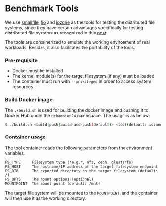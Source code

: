 Benchmark Tools
===============
We use [smallfile](https://github.com/distributed-system-analysis/smallfile), 
[fio](http://freshmeat.sourceforge.net/projects/fio) and [iozone](http://www.iozone.org/) as 
the tools for testing the distributed file systems, since they have certain advantages specifically 
for testing distributed file systems as recognized in this 
[post](https://gluster.readthedocs.io/en/latest/Administrator%20Guide/Performance%20Testing/).

The tools are containerized to emulate the working environment of real workloads. Besides, it also 
facilitates the portability of the tools. 

### Pre-requisite

- Docker must be installed 
- The kernel module(s) for the target filesystem (if any) must be loaded
- The container must run with `--privileged` in order to access system resources   

### Build Docker image

The `./build.sh` is used for building the docker image and pushing it to Docker Hub under the 
`dchampion24` namespace. The usage is as
below:

```bash
$ ./build.sh <build|push|build-and-push(default)> <tool(default: iozone)> 
```

### Container usage

The tool container reads the following parameters from the environment variables.
```
FS_TYPE     Filesystem type (*e.g.*, nfs, ceph, glusterfs)
FS_HOST     The hostname/IP address of the target filesystem endpoint 
FS_DIR      The exported directory on the target filesystem (default: /)
FS_OPTS     The mount options (optional)
MOUNTPOINT  The mount point (default: /mnt) 
```

The target file system will be mounted to the `MOUNTPOINT`, and the container will then use it as 
the working directory. 
 
